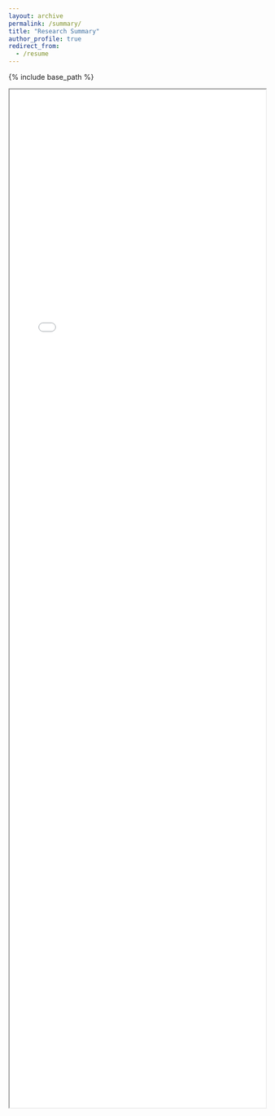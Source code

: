 ```yaml
---
layout: archive
permalink: /summary/
title: "Research Summary"
author_profile: true
redirect_from:
  - /resume
---
```


{% include base_path %}

<iframe src="/assets/Brief Introduction of My Research-compressed.pdf" width="100%" height="2000px">

<p>If you prefer to download the summary, you can do so by clicking the link below:</p>
<p><a href="/assets/Brief Introduction of My Research-compressed.pdf" download>Download CV</a></p>



